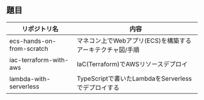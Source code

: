 ## 題目

|リポジトリ名|内容|
|----|----|
|ecs-hands-on-from-scratch|マネコン上でWebアプリ(ECS)を構築するアーキテクチャ図/手順|
|iac-terraform-with-aws|IaC(Terraform)でAWSリソースデプロイ|
|lambda-with-serverless|TypeScriptで書いたLambdaをServerlessでデプロイする|